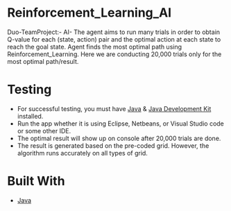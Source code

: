 # Reinforcement_Learning_AI
Duo-TeamProject:- AI- The agent aims to run many trials in order to obtain Q-value for each (state, action) pair and the optimal action at each state to reach the goal state. Agent finds the most optimal path using Reinforcement_Learning. Here we are conducting 20,000 trials only for the most optimal path/result. 

# Testing
 * For successful testing, you must have [Java] & [Java Development Kit] installed.
 * Run the app whether it is using Eclipse, Netbeans, or Visual Studio code or some other IDE.
 * The optimal result will show up on console after 20,000 trials are done. 
 * The result is generated based on the pre-coded grid. However, the algorithm runs accurately on all types of grid.
# Built With
  * [Java]

[Android Studio]: https://developer.android.com/studio
[Java]: https://www.oracle.com/java/technologies/javase-downloads.html
[Java Development Kit]: https://www.oracle.com/java/technologies/javase-downloads.html
